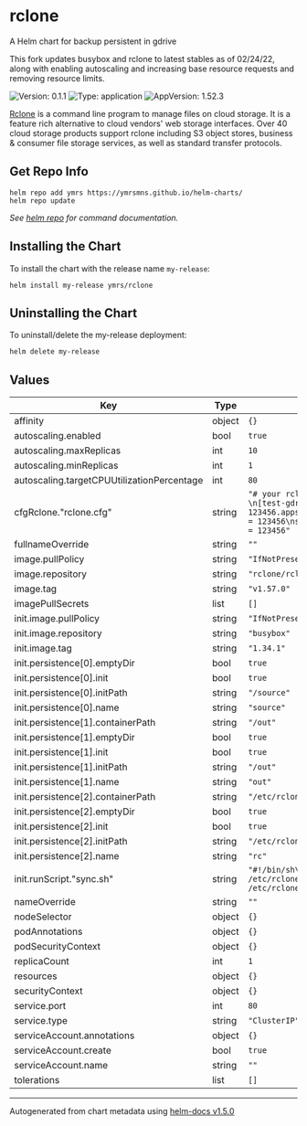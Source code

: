 # rclone

A Helm chart for backup persistent in gdrive

This fork updates busybox and rclone to latest stables as of 02/24/22, along with enabling autoscaling and increasing base resource requests and removing resource limits.

![Version: 0.1.1](https://img.shields.io/badge/Version-0.1.1-informational?style=flat-square) ![Type: application](https://img.shields.io/badge/Type-application-informational?style=flat-square) ![AppVersion: 1.52.3](https://img.shields.io/badge/AppVersion-1.52.3-informational?style=flat-square)

[Rclone](https://github.com/jetstack/version-checker) is a command line program to manage files on cloud storage. It is a feature rich alternative to cloud vendors' web storage interfaces. Over 40 cloud storage products support rclone including S3 object stores, business & consumer file storage services, as well as standard transfer protocols.

## Get Repo Info

```console
helm repo add ymrs https://ymrsmns.github.io/helm-charts/
helm repo update
```

_See [helm repo](https://helm.sh/docs/helm/helm_repo/) for command documentation._

## Installing the Chart

To install the chart with the release name `my-release`:

```console
helm install my-release ymrs/rclone
```

## Uninstalling the Chart

To uninstall/delete the my-release deployment:

```console
helm delete my-release
```

## Values

| Key | Type | Default | Description |
|-----|------|---------|-------------|
| affinity | object | `{}` |  |
| autoscaling.enabled | bool | `true` |  |
| autoscaling.maxReplicas | int | `10` |  |
| autoscaling.minReplicas | int | `1` |  |
| autoscaling.targetCPUUtilizationPercentage | int | `80` |  |
| cfgRclone."rclone.cfg" | string | `"# your rclone config is managed here.   \n[test-gdrive]\ntype = drive\nclient_id = 123456.apps.googleusercontent.com\nclient_secret = 123456\nscope = drive\ntoken = {}\nteam_drive = 123456"` |  |
| fullnameOverride | string | `""` |  |
| image.pullPolicy | string | `"IfNotPresent"` |  |
| image.repository | string | `"rclone/rclone"` |  |
| image.tag | string | `"v1.57.0"` |  |
| imagePullSecrets | list | `[]` |  |
| init.image.pullPolicy | string | `"IfNotPresent"` |  |
| init.image.repository | string | `"busybox"` |  |
| init.image.tag | string | `"1.34.1"` |  |
| init.persistence[0].emptyDir | bool | `true` |  |
| init.persistence[0].init | bool | `true` |  |
| init.persistence[0].initPath | string | `"/source"` |  |
| init.persistence[0].name | string | `"source"` |  |
| init.persistence[1].containerPath | string | `"/out"` |  |
| init.persistence[1].emptyDir | bool | `true` |  |
| init.persistence[1].init | bool | `true` |  |
| init.persistence[1].initPath | string | `"/out"` |  |
| init.persistence[1].name | string | `"out"` |  |
| init.persistence[2].containerPath | string | `"/etc/rclone"` |  |
| init.persistence[2].emptyDir | bool | `true` |  |
| init.persistence[2].init | bool | `true` |  |
| init.persistence[2].initPath | string | `"/etc/rclone"` |  |
| init.persistence[2].name | string | `"rc"` |  |
| init.runScript."sync.sh" | string | `"#!/bin/sh\ndate\ncat /root/rclone/rclone.conf > /etc/rclone/rclone.conf\nls -la /etc/rclone/\nexit"` |  |
| nameOverride | string | `""` |  |
| nodeSelector | object | `{}` |  |
| podAnnotations | object | `{}` |  |
| podSecurityContext | object | `{}` |  |
| replicaCount | int | `1` |  |
| resources | object | `{}` |  |
| securityContext | object | `{}` |  |
| service.port | int | `80` |  |
| service.type | string | `"ClusterIP"` |  |
| serviceAccount.annotations | object | `{}` |  |
| serviceAccount.create | bool | `true` |  |
| serviceAccount.name | string | `""` |  |
| tolerations | list | `[]` |  |

----------------------------------------------
Autogenerated from chart metadata using [helm-docs v1.5.0](https://github.com/norwoodj/helm-docs/releases/v1.5.0)